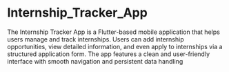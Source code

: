 # Internship_Tracker_App
The Internship Tracker App is a Flutter-based mobile application that helps users manage and track internships. Users can add internship opportunities, view detailed information, and even apply to internships via a structured application form. The app features a clean and user-friendly interface with smooth navigation and persistent data handling
